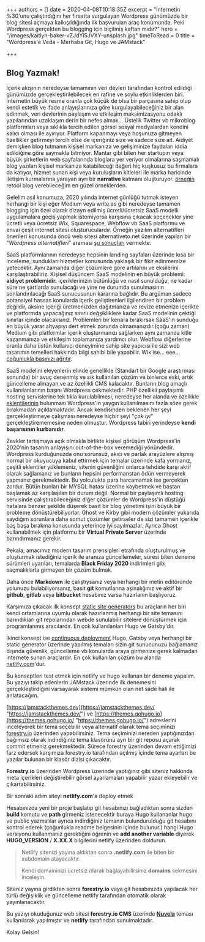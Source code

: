 +++
authors = []
date = 2020-04-08T10:18:35Z
excerpt = "İnternetin %30'unu çalıştırdığını her fırsatta vurgulayan Wordpress günümüzde bir blog sitesi açmaya kalkışıldığında ilk başvurulan araç konumunda. Peki Wordpress gerçekten bu blogging için biçilmiş kaftan mıdır?"
hero = "/images/kaitlyn-baker-vZJdYl5JVXY-unsplash.jpg"
timeToRead = 0
title = "Wordpress'e Veda - Merhaba Git, Hugo ve JAMstack"

+++
## Blog Yazmak!

İçerik akışının neredeyse tamamının veri devleri tarafından kontrol edildiği günümüzde gerçekleştirilebilecek en rafine ve soylu etkinliklerden biri. Internetin büyük resme oranla çok küçük de olsa bir parçasına sahip olup kendi estetik ve ifade anlayışlarınıza göre kurgulayabileceğiniz bir alan edinmek, veri devlerinin paylaşım ve etkileşim maksimizasyonu odaklı yapılarından uzaklaşım derin bir nefes almak... Üstelik Twitter vb mikroblog platformları veya sıklıkla tercih edilen görsel sosyal medyalardan kendini kalıcı olması ile ayırıyor. Platform kapanmayı veya hoşunuza gitmeyen özellikler getirmeyi tercih etse de içeriğiniz size ve sadece size ait. Aidiyet demişken blog tutmanın kişisel markanıza ve gelişiminize faydaları iddia edildiğine göre saymakla bitmiyor. Mantar gibi biten her startupın veya büyük şirketlerin web sayfalarında bloglara yer veriyor olmalarına saşmamalı blog yazıları kişisel markanıza katabileceği değeri hiç kuşkusuz bu firmalara da katıyor, hizmet sunan kişi veya kuruluşların kitleleri ile marka haricinde iletişim kurmalarına yarayan ayrı bir **narrative** katmanı oluşturuyor. [örneğin](https://retool.com/blog/) retool blog verebileceğim en güzel örneklerden.

Gelelim asıl konumuza, 2020 yılında internet günlüğü tutmak isteyen herhangi bir kişi eğer Medium veya write.as gibi neredeyse tamamen blogging için özel olarak dizayn edilmiş ücretli/ücretsiz SaaS modelli uygulamalara geçiş yapmak istemiyorsa karşısına çıkacak seçenekler yine ücretli veya ücretsiz Wix, Squarespace, Webflow vb SaaS platformu ve envai çeşit internet sitesi oluşturuculardır. Örneğin yazılım alternatifleri önerileri konusunda öncü web sitesi alternativeto.net üzerinde yapılan bir "_Wordpress alternatifleri_" araması [şu sonuçları](https://alternativeto.net/software/wordpress/) vermekte.

SaaS platformlarının neredeyse hepsinin landing sayfaları üzerinde kısa bir inceleme, sundukları hizmetler konusunda yaklaşık bir fikir edinmemize yetecektir. Aynı zamanda diğer çözümlere göre artılarını ve eksilerini karşılaştırabiliriz. Kişisel düşüncem SaaS modelinin en büyük problemi: **aidiyet problemidir.** içeriklerinizin bütünlüğü ve nasıl sunulduğu, ne kadar süre ne şartlarda sunulacağı ve yine ne durumda sunulmasının sonlandırılacağı SaaS sunucusunun kararına bağlıdır. Bu argüman sadece potansiyel hassas konularda içerik geliştirenleri ilgilendiren bir problem değildir, aksine içeriği üretmenizden dağıtmanıza ve revize etmenize içerikte ve platformda yapacağınız sınırlı değşikliklere kadar SaaS modelinin çektiği sınırlar içinde olacaksınız. Problemleri bir kenara bırakırsak SaaS'ın sunduğu en büyük yarar altyapıyı dert etmek zorunda olmamanızdır.(çoğu zaman) Medium gibi platformlar içerik oluşturmanızı sağlarken aynı zamanda kitle kazanmanıza ve etkileşim toplamanıza yardımcı olur. Webflow diğerlerine oranla daha üstün kullanıcı deneyimine sahip site yapıcısı ile sizi web tasarımın temelleri hakkında bilgi sahibi bile yapabilir. Wix ise... eee... [çoğunlukla başınızı ağrıtır](https://www.trustpilot.com/review/www.wix.com).

SaaS modelini eleyenlerin elinde genellikle (Standart bir Google araştırması sonunda) bir avuç denenmiş ve sık kullanılan çözüm ve binlerce eski, artık güncelleme almayan ve az özellikli CMS kalacaktır. Bunların blog amaçlı kullanılanlarının başını Wordpress çekmektedir. PHP özellikli paylaşımlı hosting servislerine tek tıkla kurulabilmesi, neredeyse her alanda ve özellikle [eklentilerinin](https://tr.wordpress.org/plugins/) bulunması Wordpress'in yaygın kullanılmasını fazla söze gerek bırakmadan açıklamaktadır. Ancak kendisinden beklenen her şeyi gerçekleştirmeye çalışması neredeyse hiçbir şeyi "_çok iyi_" gerçekleştirememesine neden olmuştur. Wordpress tabiri yerindeyse **kendi başarısının kurbanıdır**.

Zevkler tartışmaya açık olmakla birlikte kişisel görüşüm Wordpress'in 2020'nin tasarım anlayışını out-of-the-box veremediği yönündedir. Wordpress kurduğunuzda onu sorunsuz, akıcı ve parlak arayüzlere alışmış normal bir okuyucuya kabul ettirmek için temalar üzerinde kafa yormanız, çeşitli eklentiler yüklemeniz, sitenin güvenliğini onlarca tehdide karşı aktif olarak sağlamanız ve bunların hepsini performanstan ödün vermeyerek yapmanız gerekmektedir. Bu yolculukta para harcamamak ise gerçekten zordur. Bütün bunları bir MYSQL hatası üzerine kaybetmek ve baştan başlamak az karşılaşılan bir durum değil. Normal bir paylaşımlı hosting servisinde çalıştırabileceğiniz diğer çözümler de Wordpress'in düştüğü hatalara benzer şekilde düşerek basit bir blog yönetimi işini büyük bir probleme dönüştürebiliyorlar. Ghost ve Kirby gibi modern çözümler yukarıda saydığım sorunlara daha somut çözümler getirseler de sizi tamamen içerikle baş başa bırakma konusunda yeterince iyi sayılmazlar. Ayrıca Ghost kullanabilmek için platformu bir **Virtual Private Server** üzerinde barındırmanız gerekir.

Pekala, amacımız modern tasarım prensipleri etrafında oluşturulmuş ve oluşturmak istediğiniz içerik ile aranıza güncellemeler, süresi biten deneme sürümleri uyarıları, temalarda **Black Friday 2020** indirimleri gibi saçmalıklarla girmeyen bir çözüm bulmak.

Daha önce **Markdown** ile çalıştıysanız veya herhangi bir metin editöründe yolunuzu bulabiliyorsanız, basit **git** komutlarına aşinalığınız ve aktif bir **github**, **gitlab** veya **bitbucket** hesabınız varsa hazırlanın başlıyoruz.

Karşımıza çıkacak ilk konsept [static site generators](staticgen.com) bu araçların her biri kendi ortamlarına uyumlu olarak hazırlanmış herhangi bir site temasını barındıkları git repolarından webde sunulabilir sitelere dönüştürmek için programlanmış aracılardır. En çok kullanılanları Hugo ve Gatsby'dir.

İkinci konsept ise [continuous deployment](https://docs.netlify.com/configure-builds/get-started/) Hugo, Gatsby veya herhangi bir static generator üzerinde yapılmış temaları sizin git sunucunuzu bağlamanız dışında güvenlik, güncelleme vb konularda araya girmenize gerek kalmadan internete sunan araçlardır. En çok kullanılan çözüm bu alanda [netlify.com](https://netlify.com)'dur.

Bu konseptleri test etmek için netlify ve hugo kullanan bir deneme yapalım. Bu yazıyı takip edenlerin JAMstack üzerinde ilk denemesini gerçekleştirdiğini varsayarak sistemi mümkün olan net sade hali ile anlatacağım.

[https://jamstackthemes.dev](https://jamstackthemes.dev/ "https://jamstackthemes.dev/") ve [https://themes.gohugo.io](https://themes.gohugo.io/ "https://themes.gohugo.io/") adreslerini inceleyerek bir tema seçebilir veya alternatif olarak tema seçiminizi [forestry.io](https://forestry.io/starters/) üzerinden yapabilirsiniz. Tema seçiminizi nereden yaptığınızdan bağımsız olarak indirdiğiniz tema klasörünü ayrı bir git reposu açarak commit etmeniz gerekmektedir. Sürece forestry üzerinden devam ettiğimizi farz edersek karşımıza forestry.io tarafından açılmış içinde tema ayarları be yazılar bulunan bir klasör dizisi çıkacaktır.

**Forestry.io** üzerinden Wordpress üzerinde yaptığınız gibi siteniz hakkında meta içerikleri değiştirebilir görsel ayarlamaları yapabilir yazar ekleyebilir ve çıkartabilirsiniz.

Bir sonraki adım siteyi **netlify.com**'a deploy etmek

Hesabınızda yeni bir proje başlatıp git hesabınızı bağladıktan sonra sizden **build** komutu ve **path** girmeniz istenecektir buraya Hugo kullananlar hugo ve public yazmalılar ayrıca indirdiğiniz temanın bulundurulduğu git hesabını kontrol ederek (çoğunlukla readme belgesinin içinde bulunur.) hangi Hugo versiyonu kullanmanız gerektiğini öğrenin ve **add another variable** diyerek **HUGO_VERSION** / **X.XX.X** bilgilerini netlify üzerinden doldurun.

> Netlify sitenizi yayına aldıktan sonra **.netlify.com** ile biten bir subdomain atayacaktır.
>
> Kendi domaininizi ücretsiz olarak bağlayabilirsiniz **domains** sekmesini inceleyin.

Siteniz yayına girdikten sonra **forestry.io** veya git hesabınızda yapılacak her türlü değişiklik ve güncelleme netlify tarafından otomatik olarak yayınlanacaktır.

Bu yazıyı okuduğunuz web sitesi **forestry.io CMS** üzerinde [**Nuvela**](https://github.com/forestryio/hugo-theme-novela) teması kullanılarak yapılmıştır ve **netlify** tarafından sunulmaktadır.

Kolay Gelsin!